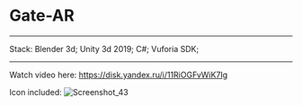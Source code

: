 # Gate-AR
**************

Stack:
Blender 3d;
Unity 3d 2019;
C#;
Vuforia SDK;
**************
Watch video here:
https://disk.yandex.ru/i/11RiOGFvWiK7Ig

Icon included:
![Screenshot_43](https://user-images.githubusercontent.com/56002552/133326958-bd4a8f41-3afa-4856-8626-bb1394e10898.png)


